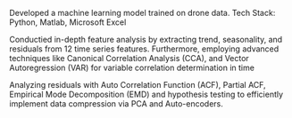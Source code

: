 Developed a machine learning model trained on drone data.
Tech Stack: Python, Matlab, Microsoft Excel

Conductied in-depth feature analysis by extracting trend, seasonality, and residuals from 12 time series features. Furthermore, employing advanced techniques like Canonical Correlation Analysis (CCA), and Vector Autoregression (VAR) for variable correlation determination in time

Analyzing residuals with Auto Correlation Function (ACF), Partial ACF, Empirical Mode Decomposition (EMD) and hypothesis testing to efficiently implement data compression via PCA and Auto-encoders.
